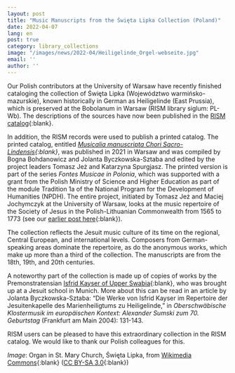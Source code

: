 ```yaml
---
layout: post
title: "Music Manuscripts from the Święta Lipka Collection (Poland)"
date: 2022-04-07
lang: en
post: true
category: library_collections
image: "/images/news/2022-04/Heiligelinde_Orgel-webseite.jpg"
email: ''
author: ''
---
```


Our Polish contributors at the University of Warsaw have recently finished cataloging the collection of Święta Lipka (Województwo warmińsko-mazurskie), known historically in German as Heiligelinde (East Prussia), which is preserved at the Bobolanum in Warsaw (RISM library siglum: PL-Wb). The descriptions of the sources have now been published in the [RISM catalog](https://opac.rism.info/search?View=rism&siglum=PL-Wb){:blank}. 

In addition, the RISM records were used to publish a printed catalog. The printed catalog, entitled _[Musicalia manuscripta Chori Sacro-Lindensis](http://sublupa.pl/pl/p/A-VI.-Musicalia-manuscripta-Chori-Sacro-Lindensis/416){:blank}_, was published in 2021 in Warsaw and was compiled by Bogna Bohdanowicz and Jolanta Byczkowska-Sztaba and edited by the project leaders Tomasz Jeż and Katarzyna Spurgjasz. The printed version is part of the series _Fontes Musicae in Polonia_, which was supported with a grant from the Polish Ministry of Science and Higher Education as part of the module Tradition 1a of the National Program for the Development of Humanities (NPDH). The entire project, initiated by Tomasz Jeż and Maciej Jochymczyk at the University of Warsaw, looks at the music repertoire of the Society of Jesus in the Polish-Lithuanian Commonwealth from 1565 to 1773 (see our [earlier post here](/events/2016/02/19/conference-the-music-repertoire-of-the-society-of.html){:blank}).

The collection reflects the Jesuit music culture of its time on the regional, Central European, and international levels. Composers from German-speaking areas dominate the repertoire, as do the anonymous works, which make up more than a third of the collection. The manuscripts are from the 18th, 19th, and 20th centuries.

A noteworthy part of the collection is made up of copies of works by the Premonstratensian [Isfrid Kayser of Upper Swabia](https://opac.rism.info/search?View=rism&siglum=PL-Wb&author=kayser+Isfrid){:blank}, who was brought up at a Jesuit school in Munich. More about this can be read in an article by Jolanta Byczkowska-Sztaba: “Die Werke von Isfrid Kayser im Repertoire der Jesuitenkapelle des Marienheiligtums zu Heiligelinde,” in _Oberschwäbische Klostermusik im europäischen Kontext: Alexander Sumski zum 70. Geburtstag_ (Frankfurt am Main 2004): 131-143. 

RISM users can be pleased to have this extraordinary collection in the RISM catalog. We would like to thank our Polish colleagues for this.

_Image_: Organ in St. Mary Church, Święta Lipka, from [Wikimedia Commons](https://commons.wikimedia.org/wiki/File:Heilige_Linde_(17).JPG){:blank} ([CC BY-SA 3.0](https://creativecommons.org/licenses/by-sa/3.0/){:blank}) 
